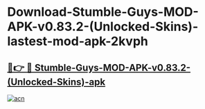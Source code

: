 # Download-Stumble-Guys-MOD-APK-v0.83.2-(Unlocked-Skins)-lastest-mod-apk-2kvph

<h2><a href="https://apkcomod.com?title=Stumble-Guys-MOD-APK-v0.83.2-(Unlocked-Skins)">🔗👉 🔴 Stumble-Guys-MOD-APK-v0.83.2-(Unlocked-Skins)-apk </a></h2>

[![acn](https://github.com/user-attachments/assets/0f9c940e-d8b0-45ae-aac7-cd30a18b3e1c)](https://apkcomod.com?title=Stumble-Guys-MOD-APK-v0.83.2-(Unlocked-Skins))
